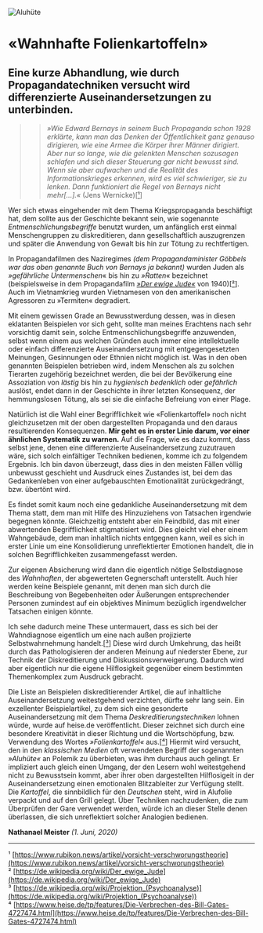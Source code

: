 ![Aluhüte](./aluhüte.jpg)

# «Wahnhafte Folienkartoffeln»
## Eine kurze Abhandlung, wie durch Propagandatechniken versucht wird differenzierte Auseinandersetzungen zu unterbinden. 

>> *»Wie Edward Bernays in seinem Buch Propaganda schon 1928 erklärte, kann 
>> man das Denken der Öffentlichkeit ganz genauso dirigieren, wie eine 
Armee die Körper ihrer Männer dirigiert. Aber nur so lange, wie die gelenkten 
Menschen sozusagen schlafen und sich dieser Steuerung gar nicht bewusst sind. 
Wenn sie aber aufwachen und die Realität des Informationskrieges erkennen, 
wird es viel schwieriger, sie zu lenken. Dann funktioniert die Regel von 
Bernays nicht mehr[...].«* (Jens Wernicke)[[¹](https://www.rubikon.news/artikel/vorsicht-verschworungstheorie)]

Wer sich etwas eingehender mit dem Thema Kriegspropaganda beschäftigt hat, dem sollte aus der Geschichte bekannt sein, wie sogenannte *Entmenschlichungsbegriffe* benutzt wurden, um anfänglich erst einmal Menschengruppen zu diskreditieren, dann gesellschaftlich auszugrenzen und später die Anwendung von Gewalt bis hin zur Tötung zu rechtfertigen.

In Propagandafilmen des Naziregimes *(dem Propagandaminister Göbbels war das 
oben genannte Buch von Bernays ja bekannt)* wurden Juden als *»gefährliche 
Untermenschen*« bis hin zu *»Ratten«* bezeichnet (beispielsweise in dem Propagandafilm [*»Der ewige Jude«*](https://de.wikipedia.org/wiki/Der_ewige_Jude) von 1940)[[²](https://de.wikipedia.org/wiki/Der_ewige_Jude)]. Auch im Vietnamkrieg wurden Vietnamesen von den amerikanischen Agressoren zu »Termiten« degradiert.

Mit einem gewissen Grade an Bewusstwerdung dessen, was in diesen eklatanten Beispielen vor sich geht, sollte man meines Erachtens nach sehr vorsichtig damit sein, solche Entmenschlichungsbegriffe anzuwenden, selbst wenn einem aus welchen Gründen auch immer eine intellektuelle oder einfach differenzierte Auseinandersetzung mit entgegengesetzten Meinungen, Gesinnungen oder Ethnien nicht möglich ist. Was in den oben genannten Beispielen betrieben wird, indem Menschen als zu solchen Tierarten zugehörig bezeichnet werden, die bei der Bevölkerung eine Assoziation von *lästig* bis hin zu *hygienisch bedenklich* oder *gefährlich* auslöst, endet dann in der Geschichte in ihrer letzten Konsequenz, der hemmungslosen Tötung, als sei sie die einfache Befreiung von einer Plage.

Natürlich ist die Wahl einer Begrifflichkeit wie «Folienkartoffel» noch nicht gleichzusetzen mit der oben dargestellten Propaganda und den daraus resultierenden Konsequenzen. **Mir geht es in erster Linie darum, vor einer ähnlichen Systematik zu warnen.** Auf die Frage, wie es dazu kommt, dass selbst jene, denen eine differenzierte Auseinandersetzung zuzutrauen wäre, sich solch einfältiger Techniken bedienen, komme ich zu folgendem Ergebnis. Ich bin davon überzeugt, dass dies in den meisten Fällen völlig unbewusst geschieht und Ausdruck eines Zustandes ist, bei dem das Gedankenleben von einer aufgebauschten Emotionalität zurückgedrängt, bzw. übertönt wird.

Es findet somit kaum noch eine gedankliche Auseinandersetzung mit dem Thema statt, dem man mit Hilfe des Hinzuziehens von Tatsachen irgendwie begegnen könnte. Gleichzeitig entsteht aber ein Feindbild, das mit einer abwertenden Begrifflichkeit stigmatisiert wird. Dies gleicht viel eher einem Wahngebäude, dem man inhaltlich nichts entgegnen kann, weil es sich in erster Linie um eine Konsolidierung unreflektierter Emotionen handelt, die in solchen Begrifflichkeiten zusammengefasst werden.

Zur eigenen Absicherung wird dann die eigentlich nötige Selbstdiagnose des *Wahnhaften*, der abgewerteten Gegnerschaft unterstellt. Auch hier werden keine Beispiele genannt, mit denen man sich durch die Beschreibung von Begebenheiten oder Äußerungen entsprechender Personen zumindest auf ein objektives Minimum bezüglich irgendwelcher Tatsachen einigen könnte.

Ich sehe dadurch meine These untermauert, dass es sich bei der Wahndiagnose 
eigentlich um eine nach außen projizierte Selbstwahrnehmung handelt.[[³](https://de.wikipedia.org/wiki/Projektion_(Psychoanalyse))] Diese wird durch Umkehrung, das heißt durch das Pathologisieren der anderen Meinung auf niederster Ebene, zur Technik der Diskreditierung und Diskussionsverweigerung. Dadurch wird aber eigentlich nur die eigene Hilflosigkeit gegenüber einem bestimmten Themenkomplex zum Ausdruck gebracht.

Die Liste an Beispielen diskreditierender Artikel, die auf inhaltliche Auseinandersetzung weitestgehend verzichten, dürfte sehr lang sein. Ein exzellenter Beispielartikel, zu dem sich eine gesonderte Auseinandersetzung mit dem Thema *Deskreditierungstechniken* lohnen würde, wurde auf heise.de veröffentlicht. Dieser zeichnet sich durch eine besondere Kreativität in dieser Richtung und die Wortschöpfung, bzw. Verwendung des Wortes *»Folienkartoffel«* aus.[[⁴](https://www.heise.de/tp/features/Die-Verbrechen-des-Bill-Gates-4727474.html)]
Hiermit wird versucht, den in den *klassischen Medien* oft verwendeten Begriff der sogenannten *»Aluhüte«* an Polemik zu überbieten, was ihm durchaus auch gelingt.
Er impliziert auch gleich einen Umgang, der den Lesern wohl weitestgehend nicht zu Bewusstsein kommt, aber ihrer oben dargestellten Hilflosigeit in der Auseinandersetzung einen emotionalen Blitzableiter zur Verfügung stellt. Die *Kartoffel*, die sinnbildlich für den *Deutschen* steht, wird in Alufolie verpackt und auf den Grill gelegt. Über Techniken nachzudenken, die zum Überprüfen der Gare verwendet werden, würde ich an dieser Stelle denen überlassen, die sich unreflektiert solcher Analogien bedienen. 
 

**Nathanael Meister** *(1. Juni, 2020)*
___________________________________________

¹ [https://www.rubikon.news/artikel/vorsicht-verschworungstheorie](https://www.rubikon.news/artikel/vorsicht-verschworungstheorie)  
² [https://de.wikipedia.org/wiki/Der_ewige_Jude](https://de.wikipedia.org/wiki/Der_ewige_Jude)  
³ [https://de.wikipedia.org/wiki/Projektion_(Psychoanalyse)](https://de.wikipedia.org/wiki/Projektion_(Psychoanalyse))  
⁴ [https://www.heise.de/tp/features/Die-Verbrechen-des-Bill-Gates-4727474.html](https://www.heise.de/tp/features/Die-Verbrechen-des-Bill-Gates-4727474.html)
